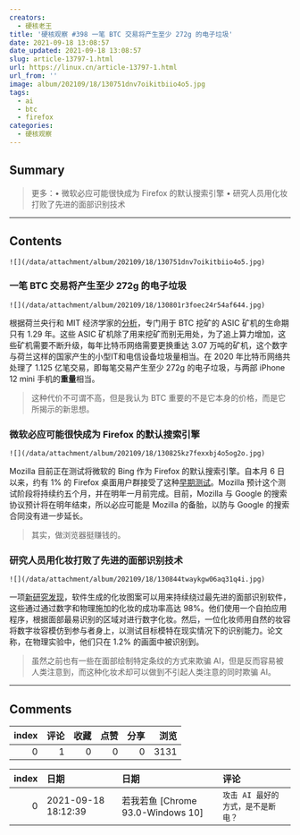 ```yaml
---
creators:
  - 硬核老王
title: '硬核观察 #398 一笔 BTC 交易将产生至少 272g 的电子垃圾'
date: 2021-09-18 13:08:57
date_updated: 2021-09-18 13:08:57
slug: article-13797-1.html
url: https://linux.cn/article-13797-1.html
url_from: ''
image: album/202109/18/130751dnv7oikitbiio4o5.jpg
tags:
  - ai
  - btc
  - firefox
categories:
  - 硬核观察
---
```


## Summary

> 更多：• 微软必应可能很快成为 Firefox 的默认搜索引擎 • 研究人员用化妆打败了先进的面部识别技术

***

<!-- more -->

## Contents

`![](/data/attachment/album/202109/18/130751dnv7oikitbiio4o5.jpg)`

### 一笔 BTC 交易将产生至少 272g 的电子垃圾

`![](/data/attachment/album/202109/18/130801r3foec24r54af644.jpg)`

根据荷兰央行和 MIT 经济学家的[分析](https://www.theguardian.com/technology/2021/sep/17/waste-from-one-bitcoin-transaction-like-binning-two-iphones)，专门用于 BTC 挖矿的 ASIC 矿机的生命期只有 1.29 年。这些 ASIC 矿机除了用来挖矿而别无用处，为了追上算力增加，这些矿机需要不断升级，每年比特币网络需要更换重达 3.07 万吨的矿机，这个数字与荷兰这样的国家产生的小型IT和电信设备垃圾量相当。在 2020 年比特币网络共处理了 1.125 亿笔交易，即每笔交易产生至少 272g 的电子垃圾，与两部 iPhone 12 mini 手机的**重量**相当。

> 
> 这种代价不可谓不高，但是我认为 BTC 重要的不是它本身的价格，而是它所揭示的新思想。
> 
> 
> 

### 微软必应可能很快成为 Firefox 的默认搜索引擎

`![](/data/attachment/album/202109/18/130825kz7fexxbj4o5og2o.jpg)`

Mozilla 目前正在测试将微软的 Bing 作为 Firefox 的默认搜索引擎。自本月 6 日以来，约有 1% 的 Firefox 桌面用户群接受了这种[早期测试](https://www.bleepingcomputer.com/news/software/mozilla-tests-microsoft-bing-as-the-default-firefox-search-engine)。Mozilla 预计这个测试阶段将持续约五个月，并在明年一月前完成。目前，Mozilla 与 Google 的搜索协议预计将在明年结束，所以必应可能是 Mozilla 的备胎，以防与 Google 的搜索合同没有进一步延长。

> 
> 其实，做浏览器挺赚钱的。
> 
> 
> 

### 研究人员用化妆打败了先进的面部识别技术

`![](/data/attachment/album/202109/18/130844twaykgw06aq31q4i.jpg)`

一项[新研究发现](https://www.vice.com/en/article/k78v9m/researchers-defeated-advanced-facial-recognition-tech-using-makeup)，软件生成的化妆图案可以用来持续绕过最先进的面部识别软件，这些通过通过数字和物理施加的化妆的成功率高达 98%。他们使用一个自拍应用程序，根据面部最易识别的区域对进行数字化妆。然后，一位化妆师用自然的妆容将数字妆容模仿到参与者身上，以测试目标模特在现实情况下的识别能力。论文称，在物理实验中，他们只在 1.2% 的画面中被识别到。

> 
> 虽然之前也有一些在面部绘制特定条纹的方式来欺骗 AI，但是反而容易被人类注意到，而这种化妆术却可以做到不引起人类注意的同时欺骗 AI。
> 
> 
>

***

## Comments


|   index |   评论 |   收藏 |   点赞 |   分享 |   浏览 |
|--------:|-------:|-------:|-------:|-------:|-------:|
|       0 |      1 |      0 |      0 |      0 |   3131 |

|   index | 日期                | 日期                              | 评论                               |
|--------:|:--------------------|:----------------------------------|:-----------------------------------|
|       0 | 2021-09-18 18:12:39 | 若我若鱼 [Chrome 93.0-Windows 10] | `攻击 AI 最好的方式，是不是断电？` |
